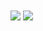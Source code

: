 
  <img align="center" src="https://github-readme-stats.vercel.app/api?username=BoredManCodes&show_icons=true&count_private=true" />
  <img align="center" src="https://github-readme-stats.vercel.app/api/top-langs/?username=BoredManCodes&langs_count=10&layout=compact" />
